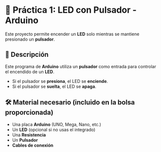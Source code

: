 # 🔘 Práctica 1: LED con Pulsador - Arduino

Este proyecto permite encender un **LED** solo mientras se mantiene presionado un **pulsador**.

## 📜 Descripción

Este programa de **Arduino** utiliza un **pulsador** como entrada para controlar el encendido de un **LED**.  
- Si el pulsador se **presiona**, el LED se **enciende**.  
- Si el pulsador se **suelta**, el LED se **apaga**.  


## 🛠️ Material necesario (incluido en la bolsa proporcionada)

- Una placa **Arduino** (UNO, Mega, Nano, etc.)
- Un **LED** (opcional si no usas el integrado)
- Una **Resistencia**
- Un **Pulsador**
- **Cables de conexión**

